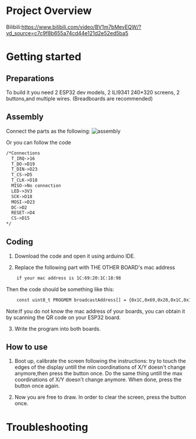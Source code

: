 # Project Overview
Bilibili:https://www.bilibili.com/video/BV1m7bMevEQW/?vd_source=c7c9f8b655a74cd44e121d2e52ed5ba5

# Getting started

Preparations
---
To build it you need 2 ESP32 dev models, 2 ILI9341 240*320 screens, 2 buttons,and multiple wires. (Breadboards are recommended)

Assembly
---
Connect the parts as the following:
![assembly](https://github.com/user-attachments/assets/04051e12-6a90-44eb-b16c-9f83270e921d)

Or you can follow the code

```xml
/*Connections
  T_IRQ->16
  T_DO->D19
  T_DIN->D23
  T_CS->D5
  T_CLK->D18
  MISO->No connection
  LED->3V3
  SCK->D18
  MOSI->D23
  DC->D2
  RESET->D4
  CS->D15
*/
```

Coding
---
1. Download the code and open it using arduino IDE.

2. Replace the following part with THE OTHER BOARD's mac address
```xml
    if your mac address is 1C:69:20:1C:18:98
```
Then the code should be something like this:
```xml
    const uint8_t PROGMEM broadcastAddress[] = {0x1C,0x69,0x20,0x1C,0x18,0x98};
```
Note:If you do not know the mac address of your boards, you can obtain it by scanning the QR code on your ESP32 board.

3. Write the program into both boards.

How to use
---
1. Boot up, calibrate the screen following the instructions: try to touch the edges of the display untill the min coordinations of X/Y doesn't change anymore,then press the button once. Do the same thing untill the max coordinations of X/Y doesn't change anymore. When done, press the button once again.

2. Now you are free to draw. In order to clear the screen, press the button once.

# Troubleshooting

